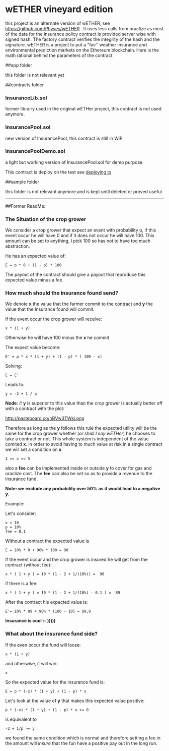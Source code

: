 # wETHER vineyard edition

this project is an alternate version of wETHER, see https://github.com/Physes/wETHER . It uses less calls from oraclize as most of the data for the insurance policy contract is provided server wise with signed hash. The factory contract verifies the integrity of the hash and the signature.
wETHER is a project to put a "fair" weather insurance and environmental prediction markets on the Ethereum blockchain.
Here is the math rational behind the parameters of the contract


##app folder

this folder is not relevant yet 


##contracts folder

### InsuranceLib.sol	

former librairy used in the original wETHer project, this contract is not used anymore.


### InsurancePool.sol

new version of InsurancePool, this contract is still in WiP


### InsurancePoolDemo.sol

a light but working version of InsurancePool.sol for demo purpose

This contract is deploy on the test see [deploying tx](https://testnet.etherscan.io/tx/0x8033c483730ad16100906ce9e3f2b4b354c7526661b696c9b3bd2b3516ac03c1)



##sample folder

this folder is not relevant anymore and is kept until deleted or proved useful

--------

##Former ReadMe:

### The Situation of the crop grower

We consider a crop grower that expect an event with probability p, if this event occur he will have 0 and if it does not occur he will have 100. This amount can be set to anything, I pick 100 so has not to have too much abstraction.

He has an expected value of:

    E = p * 0 + (1 - p) * 100 

The payout of the contract should give a payout that reproduce this expected value minus a fee.

### How much should the insurance found send?

We denote **x** the value that the farmer commit to the contract and **y** the value that the Insurance found will commit.

If the event occur the crop grower will receive:
 
    x * (1 + y) 

Otherwise he will have 100 minus the **x** he commit

The expect value become:

    E' = p * x * (1 + y) + (1 - p) * ( 100 - x) 

Solving: 

    E = E'

Leads to:


    y = -2 + 1 / p

**Node**: if **y** is superior to this value than the crop grower is actually better off with a contract 
with the plot:

http://pasteboard.co/nBVw3TWki.png

Therefore as long as the **y** follows this rule the expected utility will be the same for the crop grower whether (*or shall I say wETHer*) he chooses to take a contract or not. This whole system  is independent of the value comited **x**. In order to avoid having to much value at risk in a single contract we will set a condition on **x**

    1 =< x =< 5

also a **fee** can be implemented inside or outside **y** to cover for gas and oraclize cost. The **fee** can also be set so as to provide a revenue to the insurance fund.

**Note: we exclude any probability over 50% as it would lead to a negative y**.




Example:


Let's consider:

    x = 10
    p = 10%
    fee = 0.1


Without a contract the expected value is

    E = 10% * 0 + 90% * 100 = 90

If the event occur and the crop grower is insured he will get from the contract (without fee):

    x * ( 1 + y ) = 10 * (1 - 2 + 1/(10%)) =  90

if there is a fee:

    x * ( 1 + y ) = 10 * (1 - 2 + 1/(10%) - 0.1 ) =  89

After the contract his expected value is:

    E'= 10% * 89 + 90% * (100 - 10) = 89,9

**Insurance is cool :- )))))**

### What about the insurance fund side?


If the even occur the fund will loose:

    x * (1 + y)

and otherwise, it will win:

    x

So the expected value for the insurance fund is:

    E = p * (-x) * (1 + y) + (1 - p) * x

Let's look at the value of **y** that makes this expected value positive:

    p * (-x) * (1 + y) + (1 - p) * x >= 0
is equivalent to

    -2 + 1/p >= y

we found the same condition which is normal and therefore setting a fee in the amount will *insure* that the fun have a positive pay out in the long run. 
 
